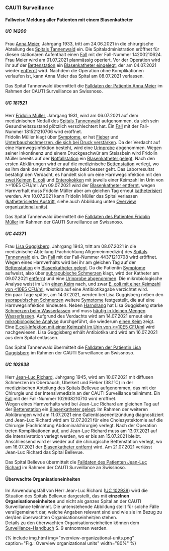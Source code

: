 ### CAUTI Surveillance

#### Fallweise Meldung aller Patienten mit einem Blasenkatheter

##### UC 14200
Frau [Anna Meier](Patient-AnnaMeier.html), Jahrgang 1933, tritt am 24.06.2021 in die chirurgische Abteilung des [Spitals Tannenwald](Organization-SpitalTannenwald.html) ein. Die Spitaladministration eröffnet für diesen stationären Aufenthalt einen [Fall](Encounter-Encounter-14200210624.html) mit der Fall-Nummer 14200210624.   
Frau Meier wird am 01.07.2021 planmässig operiert. Vor der Operation wird ihr auf der [Bettenstation](Location-BettenstationTannenwald.html) ein [Blasenkatheter eingelegt](Procedure-InsertCatheter-20210701-14200210624.html), der am 04.07.2021 wieder [entfernt](Procedure-RemoveCatheter-20210704-14200210624.html) wird. Nachdem die Operation ohne Komplikationen verlaufen ist, kann Anna Meier das Spital am 08.07.2021 verlassen.   

Das Spital Tannenwald übermittelt die [Falldaten der Patientin Anna Meier](Bundle-MessageUC14200.html) im Rahmen der CAUTI Surveillance an Swissnoso. 

##### UC 181521
Herr [Fridolin Müller](Patient-FridolinMueller.html), Jahrgang 1931, wird am 06.07.2021 auf dem medizinischen Notfall des [Spitals Tannenwald](Organization-SpitalTannenwald.html) aufgenommen, da sich sein Gesundheitszustand plötzlich verschlechtert hat. Ein [Fall](Encounter-Encounter-181521210706.html) mit der Fall-Nummer 181521210706 wird eröffnet.   
Fridolin Müller klagt über [Symptome](Observation-Symptoms-20210706-181521210706.html), er hat [Fieber](Observation-Fever-20210706-181521210706.html) und [Unterbauchschmerzen, die sich bei Druck verstärken](Observation-SuprapubicTenderness-20210706-181521210706.html). Da der Verdacht auf eine Harnwegsinfektion besteht, wird eine [Urinprobe](Procedure-Microbiology-20210706-181521210706.html) abgenommen. Wegen seiner Inkontinenz und einem Druckgeschwür am Steissbein wird Fridolin Müller bereits auf der [Notfallstation](Location-NotfallstationTannenwald.html) ein [Blasenkatheter gelegt](Procedure-InsertCatheter1-20210706-181521210706.html). Nach den ersten Abklärungen wird er auf die medizinische [Bettenstation](Location-BettenstationTannenwald.html) verlegt, wo es ihm dank der Antibiotikatherapie bald besser geht. Das Laborresultat bestätigt den Verdacht, es handelt sich um eine Harnwegsinfektion mit den [zwei Keimen](Observation-NumberOfDifferentGerms-20210706-181521210706.html) [E. coli](Observation-Germ1-20210706-181521210706.html) und [Enterokokken](Observation-Germ2-20210706-181521210706.html) mit jeweils einer Keimzahl im Urin von >=10E5 CFU/ml. Am 09.07.2021 wird der [Blasenkatheter entfernt](Procedure-RemoveCatheter1-20210709-181521210706.html), wegen Harnverhalt muss Fridolin Müller aber am gleichen Tag erneut [katheterisiert](Procedure-InsertCatheter2-20210709-181521210706.html) werden. Am 10.07.2021 kann Fridolin Müller das Spital verlassen ([katheterisierter Austritt](Procedure-RemoveCatheter2-20210710-181521210706.html), siehe auch Abbildung unten [Overview organizational units](usecases-de.html#überwachte-organisationeinheiten)).   

Das Spital Tannenwald übermittelt die [Falldaten des Patienten Fridolin Müller](Bundle-MessageUC181521.html) im Rahmen der CAUTI Surveillance an Swissnoso. 						

##### UC 44371
Frau [Lisa Guggisberg](Patient-LisaGuggisberg.html), Jahrgang 1943, tritt am 08.07.2021 in die medizinische Abteilung (Fachrichtung Allgemeinmedizin) des [Spitals Tannenwald](Organization-SpitalTannenwald.html) ein. Ein [Fall](Encounter-Encounter-44371210708.html) mit der Fall-Nummer 44371210708 wird eröffnet.   
Wegen eines Harnverhalts wird bei ihr am gleichen Tag auf der [Bettenstation](Location-BettenstationTannenwald.html) ein [Blasenkatheter gelegt](Procedure-InsertCatheter-20210708-44371210708.html). Da die Patientin [Symptome](Observation-Symptoms1-20210709-44371210708.html) aufweist, also über [subrapubische Schmerzen](Observation-SuprapubicTenderness1-20210709-44371210708.html) klagt, wird der Katheter am 09.07.2021 [entfernt](Procedure-RemoveCatheter-20210709-44371210708.html) und eine [Urinprobe abgenommen](Procedure-Microbiology1-20210709-44371210708.html). Die mikrobiologische Analyse weist im Urin [einen Keim](Observation-NumberOfDifferentGerms-20210709-44371210708.html) nach, und zwar [E. coli mit einer Keimzahl von <10E5 CFU/ml](Observation-Germ1-20210709-44371210708.html), weshalb auf eine Antibiotikagabe verzichtet wird.   
Ein paar Tage später, am 14.07.2021, werden bei Lisa Guggisberg neben den [suprapubischen Schmerzen](Observation-SuprapubicTenderness2-20210714-44371210708.html) weitere [Symptome](Observation-Symptoms2-20210714-44371210708.html) festgestellt, die auf eine Harnwegsinfektion hindeuten. Neben [Harndrang](Observation-UrinaryUrgency2-20210714-44371210708.html) hat Lisa Guggisberg starke [Schmerzen beim Wasserlassen](Observation-Dysuria2-20210714-44371210708.html) und muss [häufig in kleinen Mengen Wasserlassen](Observation-UrinaryFrequency2-20210714-44371210708.html). Aufgrund des Verdachts wird am 14.07.2021 erneut eine [mikrobiologische Analyse](Procedure-Microbiology2-20210714-44371210708.html) durchgeführt, die wiederum [einen Keim](Observation-NumberOfDifferentGerms-20210714-44371210708.html) zeigt. Eine [E.coli-Infektion mit einer Keimzahl im Urin von >=10E5 CFU/ml](Observation-Germ1-20210714-44371210708.html) wird nachgewiesen. Lisa Guggisberg erhält Antibiotika und wird am 16.07.2021 aus dem Spital entlassen.   

Das Spital Tannenwald übermittelt die [Falldaten der Patientin Lisa Guggisberg](Bundle-MessageUC44371.html) im Rahmen der CAUTI Surveillance an Swissnoso. 								

##### UC 102938
Herr [Jean-Luc Richard](Patient-JeanLucRichard.html), Jahrgang 1945, wird am 10.07.2021 mit diffusen Schmerzen im Oberbauch, Übelkeit und Fieber (38.1°C) in der medizinischen Abteilung des [Spitals Bellevue](Organization-SpitalBellevue.html) aufgenommen, das mit der Chirurgie und der Intensivmedizin an der CAUTI Surveillance teilnimmt. Ein [Fall](Encounter-Encounter-102938210710.html) mit der Fall-Nummer 102938210710 wird eröffnet.   
Wegen eines Harnverhalts wird bei Jean-Luc Richard am gleichen Tag auf der [Bettenstation](Location-BettenstationBellevue.html) ein [Blasenkatheter gelegt](Procedure-InsertCatheter-20210712-102938210710.html). Im Rahmen der weiteren Abklärungen wird am 11.07.2021 eine Gallenblasenentzündung diagnostiziert und Jean-Luc Richard wird am 12.07.2021 für eine Cholezystektomie auf die Chirurgie (Fachrichtung Abdominalchirurgie) verlegt. Nach der Operation treten Komplikationen auf, und Jean-Luc Richard muss am 13.07.2021 auf die Intensivstation verlegt werden, wo er bis am 15.07.2021 bleibt. Anschliessend wird er wieder auf die chirurgische Bettenstation verlegt, wo am 16.07.2021 der [Blasenkatheter entfernt](Procedure-RemoveCatheter-20210716-102938210710.html) wird. Am 21.07.2021 verlässt Jean-Luc Richard das Spital Bellevue.   

Das Spital Bellevue übermittelt die [Falldaten des Patienten Jean-Luc Richard](Bundle-MessageUC102938.html) im Rahmen der CAUTI Surveillance an Swissnoso. 

#### Überwachte Organisationeinheiten
Im Anwendungsfall von Herr Jean-Luc Richard ([UC 102938](usecases-de.html#uc-102938)) wird die Situation des Spitals Bellevue dargestellt, das mit **einzelnen Organisationseinheiten** und nicht als ganzes Spital an der CAUTI Surveillance teilnimmt. Die untenstehende Abbildung stellt für solche Fälle verallgemeinert dar, welche Angaben relevant sind und wie sie im Bezug zu der/den überwachten Organisationseinheit/en stehen.   
Details zu den überwachten Organisationseinheiten können dem [Surveillance-Handbuch](https://www.swissnoso.ch/fileadmin/module/cauti_surveillance/Dokumente_D/220228_Swissnoso_CAUTI_Surveillance_Handbuch_V1.2.pdf) S. 9 entnommen werden.

{% include img.html img="overview-organizational-units.png" caption="Fig.: Overview organizational units" width="80%" %}